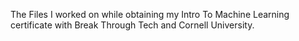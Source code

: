 The Files I worked on while obtaining my Intro To Machine Learning certificate with Break Through Tech and Cornell University.
